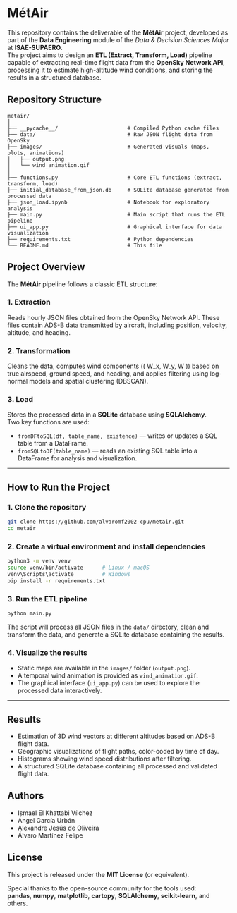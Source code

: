 # MétAir

This repository contains the deliverable of the **MétAir** project, developed as part of the **Data Engineering** module of the *Data & Decision Sciences Major* at **ISAE-SUPAERO**.  
The project aims to design an **ETL (Extract, Transform, Load)** pipeline capable of extracting real-time flight data from the **OpenSky Network API**, processing it to estimate high-altitude wind conditions, and storing the results in a structured database.


## Repository Structure

```
metair/
│
├── __pycache__/                      # Compiled Python cache files
├── data/                             # Raw JSON flight data from OpenSky
├── images/                           # Generated visuals (maps, plots, animations)
│   ├── output.png
│   └── wind_animation.gif
│
├── functions.py                      # Core ETL functions (extract, transform, load)
├── initial_database_from_json.db     # SQLite database generated from processed data
├── json_load.ipynb                   # Notebook for exploratory analysis
├── main.py                           # Main script that runs the ETL pipeline
├── ui_app.py                         # Graphical interface for data visualization
├── requirements.txt                  # Python dependencies
└── README.md                         # This file
```


## Project Overview

The **MétAir** pipeline follows a classic ETL structure:

### 1. Extraction  
Reads hourly JSON files obtained from the OpenSky Network API. These files contain ADS-B data transmitted by aircraft, including position, velocity, altitude, and heading.

### 2. Transformation  
Cleans the data, computes wind components (\( W_x, W_y, W \)) based on true airspeed, ground speed, and heading, and applies filtering using log-normal models and spatial clustering (DBSCAN).

### 3. Load  
Stores the processed data in a **SQLite** database using **SQLAlchemy**.  
Two key functions are used:

- `fromDFtoSQL(df, table_name, existence)` — writes or updates a SQL table from a DataFrame.  
- `fromSQLtoDF(table_name)` — reads an existing SQL table into a DataFrame for analysis and visualization.

---

## How to Run the Project

### 1. Clone the repository

```bash
git clone https://github.com/alvaromf2002-cpu/metair.git
cd metair
```

### 2. Create a virtual environment and install dependencies

```bash
python3 -m venv venv
source venv/bin/activate      # Linux / macOS
venv\Scripts\activate         # Windows
pip install -r requirements.txt
```

### 3. Run the ETL pipeline

```bash
python main.py
```

The script will process all JSON files in the `data/` directory, clean and transform the data, and generate a SQLite database containing the results.

### 4. Visualize the results

- Static maps are available in the `images/` folder (`output.png`).
- A temporal wind animation is provided as `wind_animation.gif`.
- The graphical interface (`ui_app.py`) can be used to explore the processed data interactively.

---

## Results

- Estimation of 3D wind vectors at different altitudes based on ADS-B flight data.  
- Geographic visualizations of flight paths, color-coded by time of day.  
- Histograms showing wind speed distributions after filtering.  
- A structured SQLite database containing all processed and validated flight data.



## Authors

- Ismael El Khattabi Vílchez  
- Ángel García Urbán  
- Alexandre Jesús de Oliveira  
- Álvaro Martínez Felipe  


## License

This project is released under the **MIT License** (or equivalent).  

Special thanks to the open-source community for the tools used:  
**pandas**, **numpy**, **matplotlib**, **cartopy**, **SQLAlchemy**, **scikit-learn**, and others.
